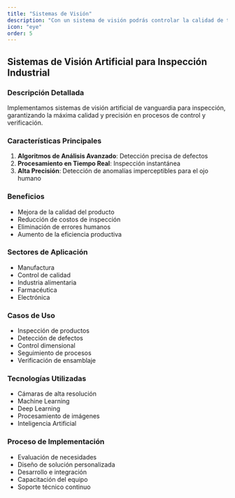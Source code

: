 ```yaml
---
title: "Sistemas de Visión"
description: "Con un sistema de visión podrás controlar la calidad de tu producto en tiempo real, detectando defectos imperceptibles para el ojo humano."
icon: "eye"
order: 5
---
```


## Sistemas de Visión Artificial para Inspección Industrial

### Descripción Detallada

Implementamos sistemas de visión artificial de vanguardia para inspección, garantizando la máxima calidad y precisión en procesos de control y verificación.

### Características Principales

1. **Algoritmos de Análisis Avanzado**: Detección precisa de defectos
2. **Procesamiento en Tiempo Real**: Inspección instantánea
3. **Alta Precisión**: Detección de anomalías imperceptibles para el ojo humano

### Beneficios

- Mejora de la calidad del producto
- Reducción de costos de inspección
- Eliminación de errores humanos
- Aumento de la eficiencia productiva

### Sectores de Aplicación

- Manufactura
- Control de calidad
- Industria alimentaria
- Farmacéutica
- Electrónica

### Casos de Uso

- Inspección de productos
- Detección de defectos
- Control dimensional
- Seguimiento de procesos
- Verificación de ensamblaje

### Tecnologías Utilizadas

- Cámaras de alta resolución
- Machine Learning
- Deep Learning
- Procesamiento de imágenes
- Inteligencia Artificial

### Proceso de Implementación

- Evaluación de necesidades
- Diseño de solución personalizada
- Desarrollo e integración
- Capacitación del equipo
- Soporte técnico continuo